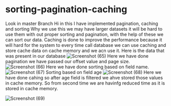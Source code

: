 # sorting-pagination-caching
Look in master Branch
Hi in this I have implemented pagination, caching and sorting 
Why we use this we may have larger datasets it will be hard to use them with out proper sorting and pagination, with the help of these we can sort our data.
Caching is done to improve the performance because it will hard for the system to every time call database we can use caching and store cache data on cache memory and we acn use it.
 Here is the data that was present in our database
 ![Screenshot (65)](https://github.com/sivaganeshbathula70/sorting-pagination-caching/assets/60910411/f400856d-8813-4e78-bfb1-bf59bad75ff4)
 Here we have done pagination we have passed our offset value and page size.
 ![Screenshot (66)](https://github.com/sivaganeshbathula70/sorting-pagination-caching/assets/60910411/da3dd55e-2ef5-4002-b5fe-ff4c5f3d7f43)
Here we have done sorting based on field name.
![Screenshot (67)](https://github.com/sivaganeshbathula70/sorting-pagination-caching/assets/60910411/c38d6803-5e9e-4ee5-a404-26367c4aa28f)
Sorting based on field age
![Screenshot (68)](https://github.com/sivaganeshbathula70/sorting-pagination-caching/assets/60910411/4005dfa7-23a4-4962-ad4f-c4034bcd3b57)
Here we have done cahing so after age field is filtered we ahve stored those values in cache memory. So from second time we are havinfg reduced time as it is stored in cache memory.

![Screenshot (69)](https://github.com/sivaganeshbathula70/sorting-pagination-caching/assets/60910411/c099bad5-158c-4197-998c-50ca7bcdfd1a)
